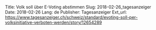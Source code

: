 Title: Volk soll über E-Voting abstimmen
Slug: 2018-02-26_tagesanzeiger
Date: 2018-02-26
Lang: de
Publisher: Tagesanzeiger
Ext_url: https://www.tagesanzeiger.ch/schweiz/standard/evoting-soll-per-volksinitiative-verboten-werden/story/12654289